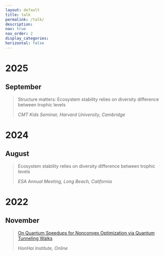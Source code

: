```yaml
---
layout: default
title: talk
permalink: /talk/
description: 
nav: true
nav_order: 2
display_categories:
horizontal: false
---
```


# **2025**

## September
> Structure matters: Ecosystem stability relies on diversity difference between trophic levels
> 
> *CMT Kids Seminar, Harvard University, Cambridge*

# **2024**

## August
>Ecosystem stability relies on diversity difference between trophic levels
>
> *ESA Annual Meeting, Long Beach, California*

# **2022**

## November
> [On Quantum Speedups for Nonconvex Optimization via Quantum Tunneling Walks](https://www.youtube.com/watch?v=Bgd2NoKqayg)
> 
> *HonHai Institute, Online*